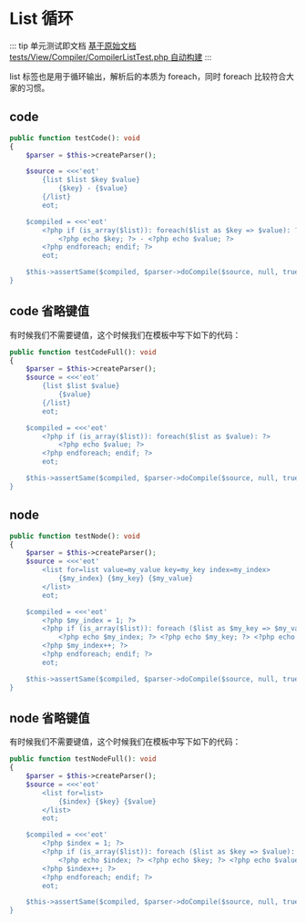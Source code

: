 # List 循环

::: tip 单元测试即文档
[基于原始文档 tests/View/Compiler/CompilerListTest.php 自动构建](https://github.com/hunzhiwange/framework/blob/master/tests/View/Compiler/CompilerListTest.php)
:::
    
list 标签也是用于循环输出，解析后的本质为 foreach，同时 foreach 比较符合大家的习惯。

## code


``` php
public function testCode(): void
{
    $parser = $this->createParser();

    $source = <<<'eot'
        {list $list $key $value}
            {$key} - {$value}
        {/list}
        eot;

    $compiled = <<<'eot'
        <?php if (is_array($list)): foreach($list as $key => $value): ?>
            <?php echo $key; ?> - <?php echo $value; ?>
        <?php endforeach; endif; ?>
        eot;

    $this->assertSame($compiled, $parser->doCompile($source, null, true));
}
```
    

## code 省略键值

有时候我们不需要键值，这个时候我们在模板中写下如下的代码：

``` php
public function testCodeFull(): void
{
    $parser = $this->createParser();
    $source = <<<'eot'
        {list $list $value}
            {$value}
        {/list}
        eot;

    $compiled = <<<'eot'
        <?php if (is_array($list)): foreach($list as $value): ?>
            <?php echo $value; ?>
        <?php endforeach; endif; ?>
        eot;

    $this->assertSame($compiled, $parser->doCompile($source, null, true));
}
```
    

## node


``` php
public function testNode(): void
{
    $parser = $this->createParser();
    $source = <<<'eot'
        <list for=list value=my_value key=my_key index=my_index>
            {$my_index} {$my_key} {$my_value}
        </list>
        eot;

    $compiled = <<<'eot'
        <?php $my_index = 1; ?>
        <?php if (is_array($list)): foreach ($list as $my_key => $my_value): ?>
            <?php echo $my_index; ?> <?php echo $my_key; ?> <?php echo $my_value; ?>
        <?php $my_index++; ?>
        <?php endforeach; endif; ?>
        eot;

    $this->assertSame($compiled, $parser->doCompile($source, null, true));
}
```
    

## node 省略键值

有时候我们不需要键值，这个时候我们在模板中写下如下的代码：

``` php
public function testNodeFull(): void
{
    $parser = $this->createParser();
    $source = <<<'eot'
        <list for=list>
            {$index} {$key} {$value}
        </list>
        eot;

    $compiled = <<<'eot'
        <?php $index = 1; ?>
        <?php if (is_array($list)): foreach ($list as $key => $value): ?>
            <?php echo $index; ?> <?php echo $key; ?> <?php echo $value; ?>
        <?php $index++; ?>
        <?php endforeach; endif; ?>
        eot;

    $this->assertSame($compiled, $parser->doCompile($source, null, true));
}
```